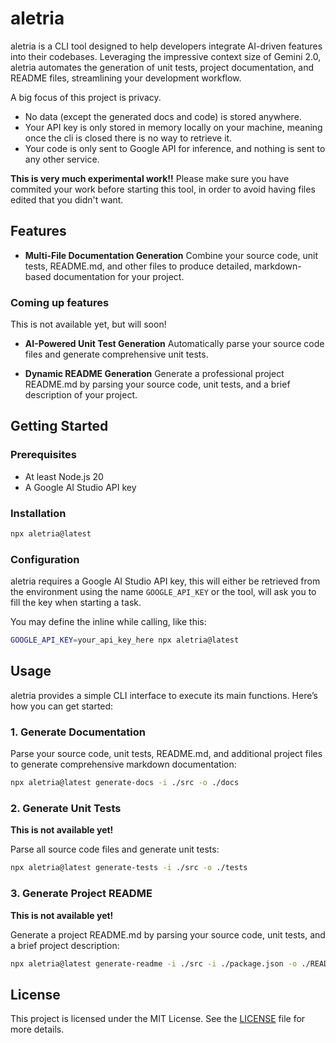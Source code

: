 # aletria

aletria is a CLI tool designed to help developers integrate AI-driven features into their codebases. Leveraging the
impressive context size of Gemini 2.0, aletria automates the generation of unit tests, project documentation, and README
files, streamlining your development workflow.

A big focus of this project is privacy.
 - No data (except the generated docs and code) is stored anywhere.
 - Your API key is only stored in memory locally on your machine, meaning once the cli is closed there is no way to retrieve it.
 - Your code is only sent to Google API for inference, and nothing is sent to any other service.


**This is very much experimental work!!**
Please make sure you have commited your work before starting this tool, in order to avoid having files edited that you didn't want.

## Features

- **Multi-File Documentation Generation**
  Combine your source code, unit tests, README.md, and other files to produce detailed, markdown-based documentation for
  your project.

### Coming up features
This is not available yet, but will soon!
- **AI-Powered Unit Test Generation**
  Automatically parse your source code files and generate comprehensive unit tests.

- **Dynamic README Generation**
  Generate a professional project README.md by parsing your source code, unit tests, and a brief description of your
  project.

## Getting Started

### Prerequisites

- At least Node.js 20
- A Google AI Studio API key

### Installation

```bash
npx aletria@latest
```

### Configuration

aletria requires a Google AI Studio API key, this will either be retrieved from the environment using the name `GOOGLE_API_KEY`
or the tool, will ask you to fill the key when starting a task.

You may define the inline while calling, like this:
```bash
GOOGLE_API_KEY=your_api_key_here npx aletria@latest
```

## Usage

aletria provides a simple CLI interface to execute its main functions. Here’s how you can get started:

### 1. Generate Documentation

Parse your source code, unit tests, README.md, and additional project files to generate comprehensive markdown
documentation:

```bash
npx aletria@latest generate-docs -i ./src -o ./docs
```

### 2. Generate Unit Tests

**This is not available yet!**

Parse all source code files and generate unit tests:

```bash
npx aletria@latest generate-tests -i ./src -o ./tests
```

### 3. Generate Project README

**This is not available yet!**

Generate a project README.md by parsing your source code, unit tests, and a brief project description:

```bash
npx aletria@latest generate-readme -i ./src -i ./package.json -o ./README.md
```

## License

This project is licensed under the MIT License. See the [LICENSE](LICENSE) file for more details.

